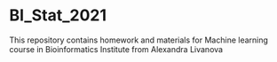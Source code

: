 # BI_Stat_2021
This repository contains homework and materials for Machine learning course in Bioinformatics Institute from Alexandra Livanova
